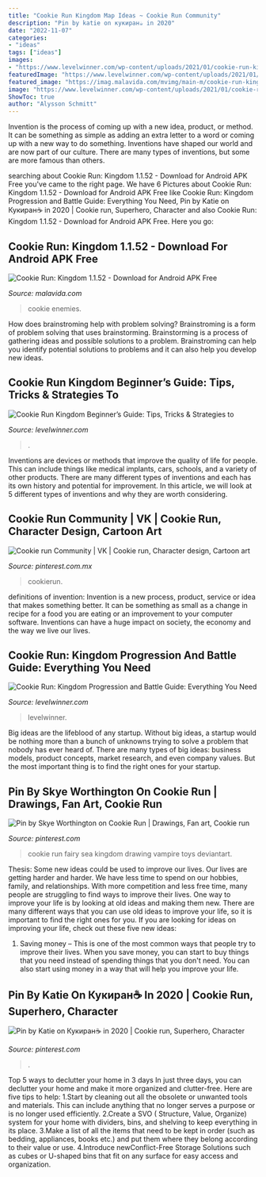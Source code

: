 ```yaml
---
title: "Cookie Run Kingdom Map Ideas ~ Cookie Run Community"
description: "Pin by katie on кукиран☕ in 2020"
date: "2022-11-07"
categories:
- "ideas"
tags: ["ideas"]
images:
- "https://www.levelwinner.com/wp-content/uploads/2021/01/cookie-run-kingdom-dismal-failure-800x450-1-768x432.jpg"
featuredImage: "https://www.levelwinner.com/wp-content/uploads/2021/01/cookie-run-kingdom-dismal-failure-800x450-1-768x432.jpg"
featured_image: "https://imag.malavida.com/mvimg/main-m/cookie-run-kingdom-30773-6.jpg"
image: "https://www.levelwinner.com/wp-content/uploads/2021/01/cookie-run-kingdom-dismal-failure-800x450-1-768x432.jpg"
ShowToc: true
author: "Alysson Schmitt"
---
```



Invention is the process of coming up with a new idea, product, or method. It can be something as simple as adding an extra letter to a word or coming up with a new way to do something. Inventions have shaped our world and are now part of our culture. There are many types of inventions, but some are more famous than others.

	

		
searching about Cookie Run: Kingdom 1.1.52 - Download for Android APK Free you've came to the right page. We have 6 Pictures about Cookie Run: Kingdom 1.1.52 - Download for Android APK Free like Cookie Run: Kingdom Progression and Battle Guide: Everything You Need, Pin by Katie on Кукиран☕ in 2020 | Cookie run, Superhero, Character and also Cookie Run: Kingdom 1.1.52 - Download for Android APK Free. Here you go:
		
    
## Cookie Run: Kingdom 1.1.52 - Download For Android APK Free

<img loading=lazy src="https://imag.malavida.com/mvimg/main-m/cookie-run-kingdom-30773-6.jpg" onerror="this.onerror=null;this.src='https://tse2.mm.bing.net/th?id=OIP.mUSvsz48SHfm1fJIHe1qeQAAAA&amp;pid=15.1';" alt="Cookie Run: Kingdom 1.1.52 - Download for Android APK Free">

_Source: malavida.com_

>cookie enemies. 

	

How does brainstroming help with problem solving?
Brainstroming is a form of problem solving that uses brainstorming. Brainstorming is a process of gathering ideas and possible solutions to a problem. Brainstroming can help you identify potential solutions to problems and it can also help you develop new ideas.

    
## Cookie Run Kingdom Beginner’s Guide: Tips, Tricks &amp; Strategies To

<img loading=lazy src="https://www.levelwinner.com/wp-content/uploads/2021/01/cookie-run-kingdom-dismal-failure-800x450-1-768x432.jpg" onerror="this.onerror=null;this.src='https://tse3.mm.bing.net/th?id=OIP.s-qStwxOgLSCEGF_pfPyYQHaEK&amp;pid=15.1';" alt="Cookie Run Kingdom Beginner’s Guide: Tips, Tricks &amp; Strategies to">

_Source: levelwinner.com_

>. 

	

Inventions are devices or methods that improve the quality of life for people. This can include things like medical implants, cars, schools, and a variety of other products. There are many different types of inventions and each has its own history and potential for improvement. In this article, we will look at 5 different types of inventions and why they are worth considering.

    
## Cookie Run Community | VK | Cookie Run, Character Design, Cartoon Art

<img loading=lazy src="https://i.pinimg.com/736x/b9/d7/34/b9d734e712b6375ba85b8fe3e19ddd8b.jpg" onerror="this.onerror=null;this.src='https://tse1.mm.bing.net/th?id=OIP.IgMUBtnzdi75ML6eaOU3gAHaHa&amp;pid=15.1';" alt="Cookie run Community | VK | Cookie run, Character design, Cartoon art">

_Source: pinterest.com.mx_

>cookierun. 

	

definitions of invention:
Invention is a new process, product, service or idea that makes something better. It can be something as small as a change in recipe for a food you are eating or an improvement to your computer software. Inventions can have a huge impact on society, the economy and the way we live our lives.

    
## Cookie Run: Kingdom Progression And Battle Guide: Everything You Need

<img loading=lazy src="https://www.levelwinner.com/wp-content/uploads/2021/02/cookie-run-kingdom-revolution-800x450-1-768x432.jpg" onerror="this.onerror=null;this.src='https://tse4.mm.bing.net/th?id=OIP.u4zw236dhEmW_q_5UBvkBgHaEK&amp;pid=15.1';" alt="Cookie Run: Kingdom Progression and Battle Guide: Everything You Need">

_Source: levelwinner.com_

>levelwinner. 

	

Big ideas are the lifeblood of any startup. Without big ideas, a startup would be nothing more than a bunch of unknowns trying to solve a problem that nobody has ever heard of. There are many types of big ideas: business models, product concepts, market research, and even company values. But the most important thing is to find the right ones for your startup.

    
## Pin By Skye Worthington On Cookie Run | Drawings, Fan Art, Cookie Run

<img loading=lazy src="https://i.pinimg.com/originals/35/43/48/3543486746cefe8b99c9fc392b8acf4b.jpg" onerror="this.onerror=null;this.src='https://tse4.mm.bing.net/th?id=OIP.AAeHp1Y0R0tzBcATTu2DHQHaJ4&amp;pid=15.1';" alt="Pin by Skye Worthington on Cookie Run | Drawings, Fan art, Cookie run">

_Source: pinterest.com_

>cookie run fairy sea kingdom drawing vampire toys deviantart. 

	

Thesis: Some new ideas could be used to improve our lives.
Our lives are getting harder and harder. We have less time to spend on our hobbies, family, and relationships. With more competition and less free time, many people are struggling to find ways to improve their lives. One way to improve your life is by looking at old ideas and making them new. There are many different ways that you can use old ideas to improve your life, so it is important to find the right ones for you. If you are looking for ideas on improving your life, check out these five new ideas: 
1) Saving money – This is one of the most common ways that people try to improve their lives. When you save money, you can start to buy things that you need instead of spending things that you don't need. You can also start using money in a way that will help you improve your life.

    
## Pin By Katie On Кукиран☕ In 2020 | Cookie Run, Superhero, Character

<img loading=lazy src="https://i.pinimg.com/736x/22/b1/e2/22b1e237e1895866a5f122837647c48b.jpg" onerror="this.onerror=null;this.src='https://tse2.mm.bing.net/th?id=OIP.bKnUIY5kMWEGoEaq8_v3KAHaLm&amp;pid=15.1';" alt="Pin by Katie on Кукиран☕ in 2020 | Cookie run, Superhero, Character">

_Source: pinterest.com_

>. 

	

Top 5 ways to declutter your home in 3 days
In just three days, you can declutter your home and make it more organized and clutter-free. Here are five tips to help:
1.Start by cleaning out all the obsolete or unwanted tools and materials. This can include anything that no longer serves a purpose or is no longer used efficiently.
2.Create a SVO ( Structure, Value, Organize) system for your home with dividers, bins, and shelving to keep everything in its place.
3.Make a list of all the items that need to be kept in order (such as bedding, appliances, books etc.) and put them where they belong according to their value or use.
4.Introduce newConflict-Free Storage Solutions such as cubes or U-shaped bins that fit on any surface for easy access and organization.      
